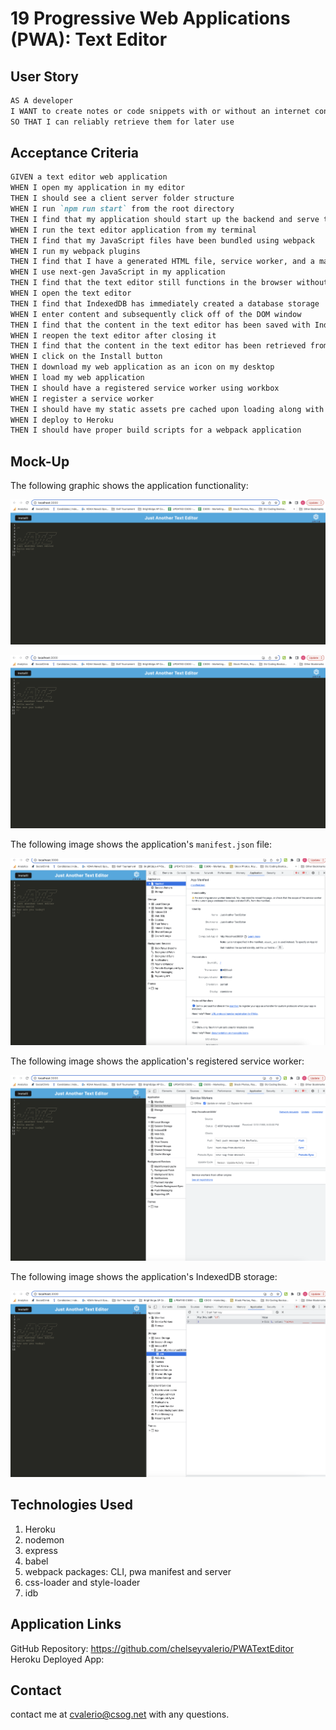 # 19 Progressive Web Applications (PWA): Text Editor

## User Story

```md
AS A developer
I WANT to create notes or code snippets with or without an internet connection
SO THAT I can reliably retrieve them for later use
```

## Acceptance Criteria

```md
GIVEN a text editor web application
WHEN I open my application in my editor
THEN I should see a client server folder structure
WHEN I run `npm run start` from the root directory
THEN I find that my application should start up the backend and serve the client
WHEN I run the text editor application from my terminal
THEN I find that my JavaScript files have been bundled using webpack
WHEN I run my webpack plugins
THEN I find that I have a generated HTML file, service worker, and a manifest file
WHEN I use next-gen JavaScript in my application
THEN I find that the text editor still functions in the browser without errors
WHEN I open the text editor
THEN I find that IndexedDB has immediately created a database storage
WHEN I enter content and subsequently click off of the DOM window
THEN I find that the content in the text editor has been saved with IndexedDB
WHEN I reopen the text editor after closing it
THEN I find that the content in the text editor has been retrieved from our IndexedDB
WHEN I click on the Install button
THEN I download my web application as an icon on my desktop
WHEN I load my web application
THEN I should have a registered service worker using workbox
WHEN I register a service worker
THEN I should have my static assets pre cached upon loading along with subsequent pages and static assets
WHEN I deploy to Heroku
THEN I should have proper build scripts for a webpack application
```

## Mock-Up

The following graphic shows the application functionality:

![app functioning in browser](./Assets/functioningapp.png)

![app storing any text added](./Assets/newtextadded.png)

The following image shows the application's `manifest.json` file:

![Demonstration of the finished Module 19 Challenge with a manifest file in the browser.](./Assets/manifestfile.png)

The following image shows the application's registered service worker:

![Demonstration of the finished Module 19 Challenge with a registered service worker in the browser.](./Assets/serviceworkerfile.png)

The following image shows the application's IndexedDB storage:

![Demonstration of the finished Module 19 Challenge with a IndexedDB storage named 'jate' in the browser.](./Assets/indexDBstorage.png)

## Technologies Used

1. Heroku
2. nodemon
3. express
4. babel
5. webpack packages: CLI, pwa manifest and server
6. css-loader and style-loader
7. idb

## Application Links

GitHub Repository: https://github.com/chelseyvalerio/PWATextEditor
Heroku Deployed App:

## Contact

contact me at cvalerio@csog.net with any questions.
